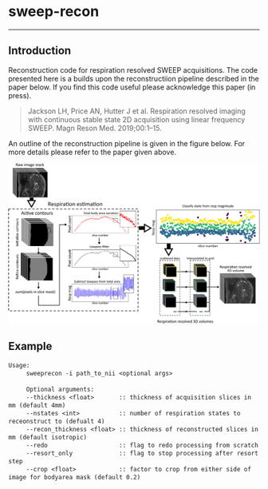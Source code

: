 # sweep-recon

---
## Introduction
Reconstruction code for respiration resolved SWEEP acquisitions. The code presented here is a builds upon the reconstructiion pipeline described in the paper below. If you find this code useful please acknowledge this paper (in press).

>Jackson LH, Price AN, Hutter J et al. Respiration resolved imaging with continuous stable state 2D acquisition using linear frequency SWEEP. Magn Reson Med. 2019;00:1–15.

An outline of the reconstruction pipeline is given in the figure below. For more details please refer to the paper given above.

<div style="text-align:center"><img src="./data/figures/Figure_1_pipeline.png" width="600"/></div>

## Example
```
Usage:
     sweeprecon -i path_to_nii <optional args>
     
     Optional arguments:
     --thickness <float>       :: thickness of acquisition slices in mm (default 4mm)
     --nstates <int>           :: number of respiration states to receonstruct to (defualt 4)
     --recon_thickness <float> :: thickness of reconstructed slices in mm (default isotropic)
     --redo                    :: flag to redo processing from scratch
     --resort_only             :: flag to stop processing after resort step
     --crop <float>            :: factor to crop from either side of image for bodyarea mask (default 0.2)
```

